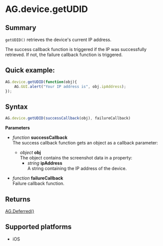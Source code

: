 # AG.device.getUDID

## Summary
`getUDID()` retrieves the device's current IP address.

The success callback function is triggered if the IP was successfully retrieved. If not, the failure callback function is triggered.

## Quick example:
```javascript
AG.device.getUDID(function(obj){
    AG.GUI.alert("Your IP address is", obj.ipAddress);
});
```

## Syntax
```javascript
AG.device.getUDID(successCallback(obj), failureCallback)
```

**Parameters**

* *function* **successCallback**<br>
  The success callback function gets an object as a callback parameter:
    * *object* **obj**<br>
    The object contains the screenshot data in a property:
        * *string* **ipAddress**<br>
          A string containing the IP address of the device.

* *function* **failureCallback**<br>
  Failure callback function.

## Returns
[AG.Deferred()](../../Deferred/Deferred.md)

## Supported platforms
* iOS